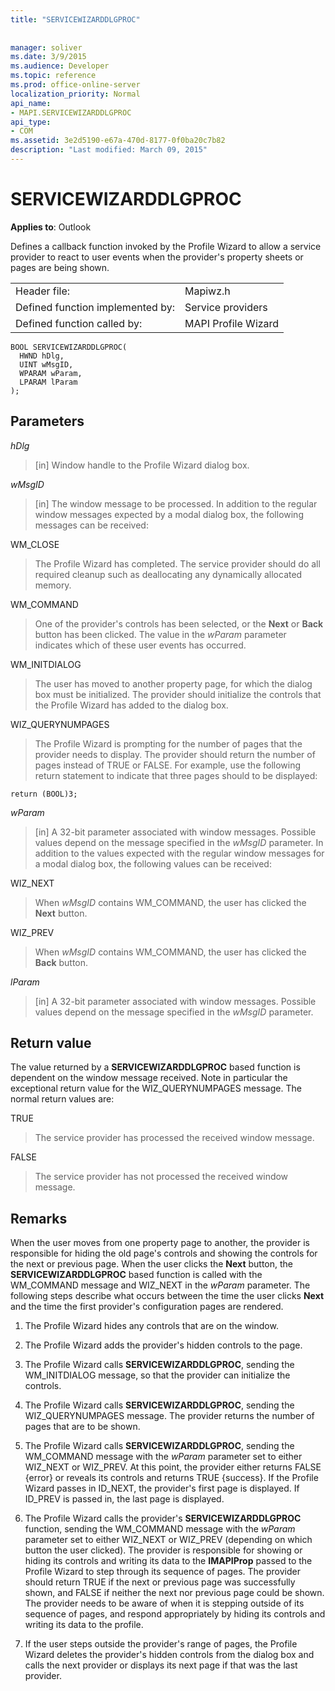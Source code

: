 ```yaml
---
title: "SERVICEWIZARDDLGPROC"
 
 
manager: soliver
ms.date: 3/9/2015
ms.audience: Developer
ms.topic: reference
ms.prod: office-online-server
localization_priority: Normal
api_name:
- MAPI.SERVICEWIZARDDLGPROC
api_type:
- COM
ms.assetid: 3e2d5190-e67a-470d-8177-0f0ba20c7b82
description: "Last modified: March 09, 2015"
---
```


# SERVICEWIZARDDLGPROC

  
  
**Applies to**: Outlook 
  
Defines a callback function invoked by the Profile Wizard to allow a service provider to react to user events when the provider's property sheets or pages are being shown. 
  
|||
|:-----|:-----|
|Header file:  <br/> |Mapiwz.h  <br/> |
|Defined function implemented by:  <br/> |Service providers  <br/> |
|Defined function called by:  <br/> |MAPI Profile Wizard  <br/> |
   
```
BOOL SERVICEWIZARDDLGPROC(
  HWND hDlg,
  UINT wMsgID,
  WPARAM wParam,
  LPARAM lParam
);
```

## Parameters

 _hDlg_
  
> [in] Window handle to the Profile Wizard dialog box. 
    
 _wMsgID_
  
> [in] The window message to be processed. In addition to the regular window messages expected by a modal dialog box, the following messages can be received:
    
WM_CLOSE 
  
> The Profile Wizard has completed. The service provider should do all required cleanup such as deallocating any dynamically allocated memory. 
    
WM_COMMAND 
  
> One of the provider's controls has been selected, or the **Next** or **Back** button has been clicked. The value in the  _wParam_ parameter indicates which of these user events has occurred. 
    
WM_INITDIALOG 
  
> The user has moved to another property page, for which the dialog box must be initialized. The provider should initialize the controls that the Profile Wizard has added to the dialog box. 
    
WIZ_QUERYNUMPAGES 
  
> The Profile Wizard is prompting for the number of pages that the provider needs to display. The provider should return the number of pages instead of TRUE or FALSE. For example, use the following return statement to indicate that three pages should to be displayed:
    
  ```
return (BOOL)3;

  ```

 _wParam_
  
> [in] A 32-bit parameter associated with window messages. Possible values depend on the message specified in the  _wMsgID_ parameter. In addition to the values expected with the regular window messages for a modal dialog box, the following values can be received: 
    
WIZ_NEXT 
  
> When  _wMsgID_ contains WM_COMMAND, the user has clicked the **Next** button. 
    
WIZ_PREV 
  
> When  _wMsgID_ contains WM_COMMAND, the user has clicked the **Back** button. 
    
 _lParam_
  
> [in] A 32-bit parameter associated with window messages. Possible values depend on the message specified in the  _wMsgID_ parameter. 
    
## Return value

The value returned by a **SERVICEWIZARDDLGPROC** based function is dependent on the window message received. Note in particular the exceptional return value for the WIZ_QUERYNUMPAGES message. The normal return values are: 
  
TRUE 
  
> The service provider has processed the received window message. 
    
FALSE 
  
> The service provider has not processed the received window message.
    
## Remarks

When the user moves from one property page to another, the provider is responsible for hiding the old page's controls and showing the controls for the next or previous page. When the user clicks the **Next** button, the **SERVICEWIZARDDLGPROC** based function is called with the WM_COMMAND message and WIZ_NEXT in the  _wParam_ parameter. The following steps describe what occurs between the time the user clicks **Next** and the time the first provider's configuration pages are rendered. 
  
1. The Profile Wizard hides any controls that are on the window. 
    
2. The Profile Wizard adds the provider's hidden controls to the page. 
    
3. The Profile Wizard calls **SERVICEWIZARDDLGPROC**, sending the WM_INITDIALOG message, so that the provider can initialize the controls. 
    
4. The Profile Wizard calls **SERVICEWIZARDDLGPROC**, sending the WIZ_QUERYNUMPAGES message. The provider returns the number of pages that are to be shown. 
    
5. The Profile Wizard calls **SERVICEWIZARDDLGPROC**, sending the WM_COMMAND message with the  _wParam_ parameter set to either WIZ_NEXT or WIZ_PREV. At this point, the provider either returns FALSE {error} or reveals its controls and returns TRUE {success}. If the Profile Wizard passes in ID_NEXT, the provider's first page is displayed. If ID_PREV is passed in, the last page is displayed. 
    
6. The Profile Wizard calls the provider's **SERVICEWIZARDDLGPROC** function, sending the WM_COMMAND message with the  _wParam_ parameter set to either WIZ_NEXT or WIZ_PREV (depending on which button the user clicked). The provider is responsible for showing or hiding its controls and writing its data to the **IMAPIProp** passed to the Profile Wizard to step through its sequence of pages. The provider should return TRUE if the next or previous page was successfully shown, and FALSE if neither the next nor previous page could be shown. The provider needs to be aware of when it is stepping outside of its sequence of pages, and respond appropriately by hiding its controls and writing its data to the profile. 
    
7. If the user steps outside the provider's range of pages, the Profile Wizard deletes the provider's hidden controls from the dialog box and calls the next provider or displays its next page if that was the last provider. 
    

